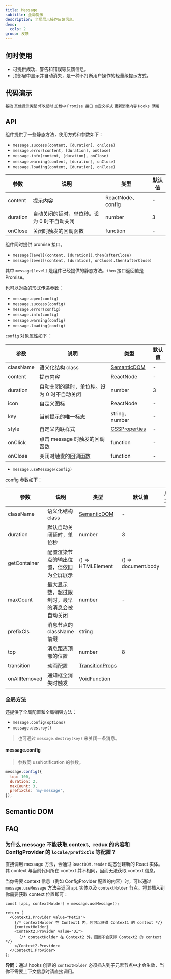 ```yaml
---
title: Message
subtitle: 全局提示
description: 全局展示操作反馈信息。
demo:
  cols: 2
group: 反馈
---
```


## 何时使用

- 可提供成功、警告和错误等反馈信息。
- 顶部居中显示并自动消失，是一种不打断用户操作的轻量级提示方式。

## 代码演示

<!-- prettier-ignore -->
<code src="./demo/info.tsx">基础</code>
<code src="./demo/other.tsx">其他提示类型</code>
<code src="./demo/duration.tsx">修改延时</code>
<code src="./demo/loading.tsx">加载中</code>
<code src="./demo/thenable.tsx">Promise 接口</code>
<code src="./demo/custom-style.tsx">自定义样式</code>
<code src="./demo/update.tsx">更新消息内容</code>
<code src="./demo/hooks.tsx">Hooks 调用</code>

## API

组件提供了一些静态方法，使用方式和参数如下：

- `message.success(content, [duration], onClose)`
- `message.error(content, [duration], onClose)`
- `message.info(content, [duration], onClose)`
- `message.warning(content, [duration], onClose)`
- `message.loading(content, [duration], onClose)`

| 参数     | 说明                                        | 类型               | 默认值 |
| -------- | ------------------------------------------- | ------------------ | ------ |
| content  | 提示内容                                    | ReactNode、 config | -      |
| duration | 自动关闭的延时，单位秒。设为 0 时不自动关闭 | number             | 3      |
| onClose  | 关闭时触发的回调函数                        | function           | -      |

组件同时提供 promise 接口。

- `message[level](content, [duration]).then(afterClose)`
- `message[level](content, [duration], onClose).then(afterClose)`

其中 `message[level]` 是组件已经提供的静态方法。`then` 接口返回值是 Promise。

也可以对象的形式传递参数：

- `message.open(config)`
- `message.success(config)`
- `message.error(config)`
- `message.info(config)`
- `message.warning(config)`
- `message.loading(config)`

`config` 对象属性如下：

| 参数 | 说明 | 类型 | 默认值 |
| --- | --- | --- | --- |
| className | 语义化结构 class | [SemanticDOM](#semantic-dom) | - |
| content | 提示内容 | ReactNode | - |
| duration | 自动关闭的延时，单位秒。设为 0 时不自动关闭 | number | 3 |
| icon | 自定义图标 | ReactNode | - |
| key | 当前提示的唯一标志 | string、 number | - |
| style | 自定义内联样式 | [CSSProperties](https://github.com/DefinitelyTyped/DefinitelyTyped/blob/e434515761b36830c3e58a970abf5186f005adac/types/react/index.d.ts#L794) | - |
| onClick | 点击 message 时触发的回调函数 | function | - |
| onClose | 关闭时触发的回调函数 | function | - |

- `message.useMessage(config)`

config 参数如下：

| 参数 | 说明 | 类型 | 默认值 | 版本 |
| --- | --- | --- | --- | --- |
| className | 语义化结构 class | [SemanticDOM](#semantic-dom) | - |  |
| duration | 默认自动关闭延时，单位秒 | number | 3 |  |
| getContainer | 配置渲染节点的输出位置，但依旧为全屏展示 | () => HTMLElement | () => document.body |  |
| maxCount | 最大显示数，超过限制时，最早的消息会被自动关闭 | number | - |  |
| prefixCls | 消息节点的 className 前缀 | string |  |  |
| top | 消息距离顶部的位置 | number | 8 |  |
| transition | 动画配置 | [TransitionProps](/components/transition-cn) |  |  |
| onAllRemoved | 通知框全消失时触发 | VoidFunction |  |  |

### 全局方法

还提供了全局配置和全局销毁方法：

- `message.config(options)`
- `message.destroy()`

> 也可通过 `message.destroy(key)` 来关闭一条消息。

#### message.config

> 参数同 useNotification 的参数。

```js
message.config({
  top: 100,
  duration: 2,
  maxCount: 3,
  prefixCls: 'my-message',
});
```

## Semantic DOM

<code src="./demo/_semantic.tsx" simplify></code>

## FAQ

### 为什么 message 不能获取 context、redux 的内容和 ConfigProvider 的 `locale/prefixCls` 等配置？

直接调用 message 方法，会通过 `ReactDOM.render` 动态创建新的 React 实体。其 context 与当前代码所在 context 并不相同，因而无法获取 context 信息。

当你需要 context 信息（例如 ConfigProvider 配置的内容）时，可以通过 `message.useMessage` 方法会返回 `api` 实体以及 `contextHolder` 节点。将其插入到你需要获取 context 位置即可：

```tsx
const [api, contextHolder] = message.useMessage();

return (
  <Context1.Provider value="Metis">
    {/* contextHolder 在 Context1 内，它可以获得 Context1 的 context */}
    {contextHolder}
    <Context2.Provider value="UI">
      {/* contextHolder 在 Context2 外，因而不会获得 Context2 的 context */}
    </Context2.Provider>
  </Context1.Provider>
);
```

**异同**：通过 hooks 创建的 `contextHolder` 必须插入到子元素节点中才会生效，当你不需要上下文信息时请直接调用。
